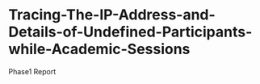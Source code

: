# Tracing-The-IP-Address-and-Details-of-Undefined-Participants-while-Academic-Sessions
Phase1 Report
